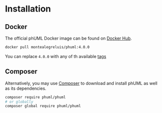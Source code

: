 # Installation

## Docker

The official phUML Docker image can be found on [Docker Hub](https://hub.docker.com/r/montealegreluis/phuml/).

```bash
docker pull montealegreluis/phuml:4.0.0
```

You can replace `4.0.0` with any of th available [tags](https://hub.docker.com/r/montealegreluis/phuml/tags?page=1&ordering=last_updated)

## Composer

Alternatively, you may use  [Composer](https://getcomposer.org/) to download and install phUML as well as its dependencies.

```bash
composer require phuml/phuml
# or globally
composer global require phuml/phuml
```
